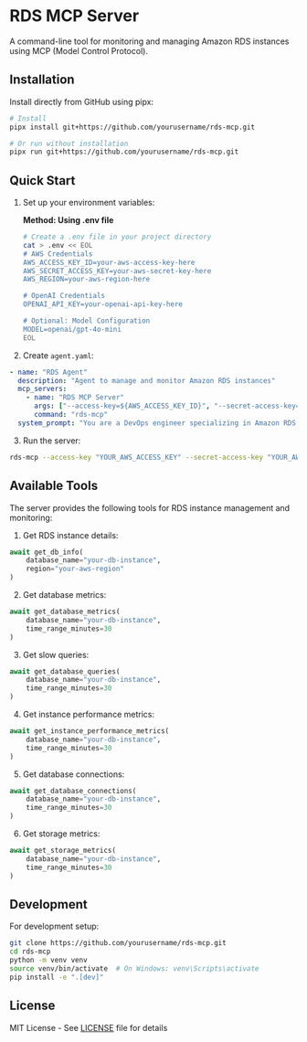 # RDS MCP Server

A command-line tool for monitoring and managing Amazon RDS instances using MCP (Model Control Protocol).

## Installation

Install directly from GitHub using pipx:

```bash
# Install
pipx install git+https://github.com/yourusername/rds-mcp.git

# Or run without installation
pipx run git+https://github.com/yourusername/rds-mcp.git
```

## Quick Start

1. Set up your environment variables:

   **Method: Using .env file**
   ```bash
   # Create a .env file in your project directory
   cat > .env << EOL
   # AWS Credentials
   AWS_ACCESS_KEY_ID=your-aws-access-key-here
   AWS_SECRET_ACCESS_KEY=your-aws-secret-key-here
   AWS_REGION=your-aws-region-here
   
   # OpenAI Credentials
   OPENAI_API_KEY=your-openai-api-key-here
   
   # Optional: Model Configuration
   MODEL=openai/gpt-4o-mini
   EOL
   ```

2. Create `agent.yaml`:
```yaml
- name: "RDS Agent"
  description: "Agent to manage and monitor Amazon RDS instances"
  mcp_servers: 
    - name: "RDS MCP Server"
      args: ["--access-key=${AWS_ACCESS_KEY_ID}", "--secret-access-key=${AWS_SECRET_ACCESS_KEY}", "--region=${AWS_REGION}", "--openai_api_key=${OPENAI_API_KEY}"]
      command: "rds-mcp"
  system_prompt: "You are a DevOps engineer specializing in Amazon RDS management and monitoring. You can use the tools provided to analyze RDS instance performance, monitor metrics, and manage database operations. Use the tools precisely to gather valuable information about RDS instances and their performance."
```

3. Run the server:
```bash
rds-mcp --access-key "YOUR_AWS_ACCESS_KEY" --secret-access-key "YOUR_AWS_SECRET_KEY" --region "YOUR_AWS_REGION" --openai_api_key "YOUR_OPENAI_API_KEY"
```

## Available Tools

The server provides the following tools for RDS instance management and monitoring:

1. Get RDS instance details:
```python
await get_db_info(
    database_name="your-db-instance",
    region="your-aws-region"
)
```

2. Get database metrics:
```python
await get_database_metrics(
    database_name="your-db-instance",
    time_range_minutes=30
)
```

3. Get slow queries:
```python
await get_database_queries(
    database_name="your-db-instance",
    time_range_minutes=30
)
```

4. Get instance performance metrics:
```python
await get_instance_performance_metrics(
    database_name="your-db-instance",
    time_range_minutes=30
)
```

5. Get database connections:
```python
await get_database_connections(
    database_name="your-db-instance",
    time_range_minutes=30
)
```

6. Get storage metrics:
```python
await get_storage_metrics(
    database_name="your-db-instance",
    time_range_minutes=30
)
```

## Development

For development setup:
```bash
git clone https://github.com/yourusername/rds-mcp.git
cd rds-mcp
python -m venv venv
source venv/bin/activate  # On Windows: venv\Scripts\activate
pip install -e ".[dev]"
```

## License

MIT License - See [LICENSE](LICENSE) file for details 